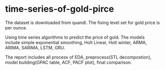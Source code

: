 # time-series-of-gold-pirce
The dataset is downloaded from quandl. The fixing level set for gold price is per ounce. 

Using time series algorithms to predict the price of gold. The models include simple exponential smoothing, Holt Linear, Holt winter, ARMA, ARIMA, SARIMA, LSTM, GRU. 

The report includes all process of EDA, preprocess(STL decompostion), model building(GPAC table, ACF, PACF plot), final comparison.
